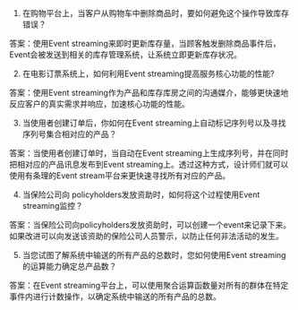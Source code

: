

1. 在购物平台上，当客户从购物车中删除商品时，要如何避免这个操作导致库存错误？

答案：使用Event streaming来即时更新库存量，当顾客触发删除商品事件后，Event会被发送到相关的库存管理系统，让系统立即更新库存状况。

2. 在电影订票系统上，如何利用Event streaming提高服务核心功能的性能?

答案：使用Event streaming作为产品和库存库房之间的沟通媒介，能够更快速地反应客户的真实需求并响应，加速核心功能的性能。

3. 当使用者创建订单后，你如何在Event streaming上自动标记序列号以及寻找序列号集合相对应的产品？

答案：当使用者创建订单时，当自动在Event streaming上生成序列号，并在同时把相对应的产品讯息发布到Event streaming上。透过这种方式，设计师们就可以使用有条理的Event stream平台来更快速寻找所有对应的产品。

4. 当保险公司向 policyholders发放资助时，如何将这个过程使用Event streaming监控？

答案：当保险公司向policyholders发放资助时，可以创建一个event来记录下来。如果改进可以向发送该资助的保险公司人员警示，以防止任何非法活动的发生。

5. 当您试图了解系统中输送的所有产品的总数时，您如何使用Event streaming的运算能力确定总产品数？

答案：在Event streaming平台上，可以使用聚合运算函数量对所有的群体在特定事件内进行计数操作，以确定系统中输送的所有产品的总数。